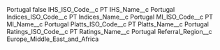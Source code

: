 <?xml version="1.0" encoding="UTF-8"?>
<CustomMetadata xmlns="http://soap.sforce.com/2006/04/metadata" xmlns:xsi="http://www.w3.org/2001/XMLSchema-instance" xmlns:xsd="http://www.w3.org/2001/XMLSchema">
    <label>Portugal</label>
    <protected>false</protected>
    <values>
        <field>IHS_ISO_Code__c</field>
        <value xsi:type="xsd:string">PT</value>
    </values>
    <values>
        <field>IHS_Name__c</field>
        <value xsi:type="xsd:string">Portugal</value>
    </values>
    <values>
        <field>Indices_ISO_Code__c</field>
        <value xsi:type="xsd:string">PT</value>
    </values>
    <values>
        <field>Indices_Name__c</field>
        <value xsi:type="xsd:string">Portugal</value>
    </values>
    <values>
        <field>MI_ISO_Code__c</field>
        <value xsi:type="xsd:string">PT</value>
    </values>
    <values>
        <field>MI_Name__c</field>
        <value xsi:type="xsd:string">Portugal</value>
    </values>
    <values>
        <field>Platts_ISO_Code__c</field>
        <value xsi:type="xsd:string">PT</value>
    </values>
    <values>
        <field>Platts_Name__c</field>
        <value xsi:type="xsd:string">Portugal</value>
    </values>
    <values>
        <field>Ratings_ISO_Code__c</field>
        <value xsi:type="xsd:string">PT</value>
    </values>
    <values>
        <field>Ratings_Name__c</field>
        <value xsi:type="xsd:string">Portugal</value>
    </values>
    <values>
        <field>Referral_Region__c</field>
        <value xsi:type="xsd:string">Europe_Middle_East_and_Africa</value>
    </values>
</CustomMetadata>

